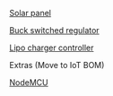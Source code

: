 [Solar panel](http://ebay.eu/2e0dRaB)

[Buck switched regulator](http://bit.ly/2e8Dov7)

[Lipo charger controller](http://ebay.eu/2eI57op)

Extras (Move to IoT BOM)

[NodeMCU](http://bit.ly/2efPd5z)

